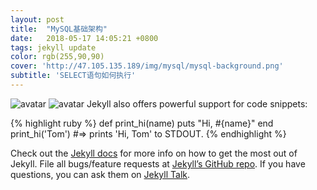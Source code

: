 ```yaml
---
layout: post
title:  "MySQL基础架构"
date:   2018-05-17 14:05:21 +0800
tags: jekyll update
color: rgb(255,90,90)
cover: 'http://47.105.135.189/img/mysql/mysql-background.png'
subtitle: 'SELECT语句如何执行'
---
```

![avatar](http://47.105.135.189/img/mysql/001-select.png)
![avatar](http://47.105.135.189/img/mysql/001-%E5%9F%BA%E7%A1%80%E6%9E%B6%E6%9E%84.jpg)
Jekyll also offers powerful support for code snippets:

{% highlight ruby %}
def print_hi(name)
  puts "Hi, #{name}"
end
print_hi('Tom')
#=> prints 'Hi, Tom' to STDOUT.
{% endhighlight %}

Check out the [Jekyll docs][jekyll-docs] for more info on how to get the most out of Jekyll. File all bugs/feature requests at [Jekyll’s GitHub repo][jekyll-gh]. If you have questions, you can ask them on [Jekyll Talk][jekyll-talk].

[jekyll-docs]: https://jekyllrb.com/docs/home
[jekyll-gh]:   https://github.com/jekyll/jekyll
[jekyll-talk]: https://talk.jekyllrb.com/
